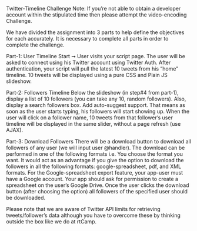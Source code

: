 Twitter-Timeline Challenge
Note: If you’re not able to obtain a developer account within the stipulated time then please attempt the video-encoding Challenge.

We have divided the assignment into 3 parts to help define the objectives for each accurately. It is necessary to complete all parts in order to complete the challenge.

Part-1: User Timeline
Start ➞ User visits your script page.
The user will be asked to connect using his Twitter account using Twitter Auth.
After authentication, your script will pull the latest 10 tweets from his “home” timeline.
10 tweets will be displayed using a pure CSS and Plain JS slideshow.


Part-2: Followers Timeline
Below the slideshow (in step#4 from part-1), display a list of 10 followers (you can take any 10, random followers).
Also, display a search followers box. Add auto-suggest support. That means as soon as the user starts typing, his followers will start showing up.
When the user will click on a follower name, 10 tweets from that follower’s user timeline will be displayed in the same slider, without a page refresh (use AJAX).



Part-3: Download Followers
There will be a download button to download all followers of any user (we will input user @handler).
The download can be performed in one of the following formats i.e. You choose the format you want. It would act as an advantage if you give the option to download the followers in all the following formats: google-spreadsheet, pdf, and XML formats.
For the Google-spreadsheet export feature, your app-user must have a Google account. Your app should ask for permission to create a spreadsheet on the user’s Google Drive.
Once the user clicks the download button (after choosing the option) all followers of the specified user should be downloaded.


Please note that we are aware of Twitter API limits for retrieving tweets/follower’s data although you have to overcome these by thinking outside the box like we do at rtCamp.
